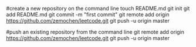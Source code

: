 #create a new repository on the command line
touch README.md
git init
git add README.md
git commit -m "first commit"
git remote add origin https://github.com/zemochen/leetcode.git
git push -u origin master

#push an existing repository from the command line
git remote add origin https://github.com/zemochen/leetcode.git
git push -u origin master